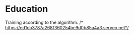 # Education
Training according to the algorithm.
/* https://ed1cb3787a2681360254be9d0b85a4a3.serveo.net*/
